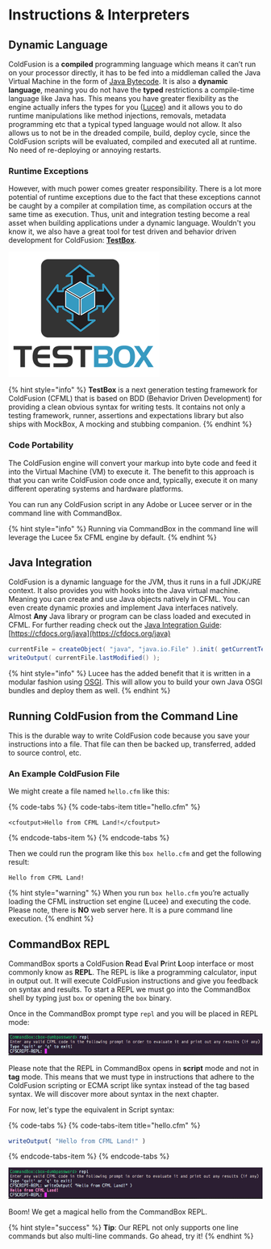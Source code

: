 # Instructions & Interpreters

## Dynamic Language

ColdFusion is a **compiled** programming language which means it can’t run on your processor directly, it has to be fed into a middleman called the Java Virtual Machine in the form of [Java Bytecode](https://en.wikipedia.org/wiki/Java_bytecode). It is also a **dynamic language**, meaning you do not have the **typed** restrictions a compile-time language like Java has. This means you have greater flexibility as the engine actually infers the types for you \([Lucee](https://lucee.org/)\) and it allows you to do runtime manipulations like method injections, removals, metadata programming etc that a typical typed language would not allow. It also allows us to not be in the dreaded compile, build, deploy cycle, since the ColdFusion scripts will be evaluated, compiled and executed all at runtime. No need of re-deploying or annoying restarts.

### Runtime Exceptions

However, with much power comes greater responsibility. There is a lot more potential of runtime exceptions due to the fact that these exceptions cannot be caught by a compiler at compilation time, as compilation occurs at the same time as execution. Thus, unit and integration testing become a real asset when building applications under a dynamic language.  Wouldn't you know it, we also have a great tool for test driven and behavior driven development for ColdFusion: [**TestBox**](https://testbox.ortusbooks.com/).

![TestBox Testing Framework](../.gitbook/assets/testbox-logo.png)

{% hint style="info" %}
**TestBox** is a next generation testing framework for ColdFusion \(CFML\) that is based on BDD \(Behavior Driven Development\) for providing a clean obvious syntax for writing tests. It contains not only a testing framework, runner, assertions and expectations library but also ships with MockBox, A mocking and stubbing companion. 
{% endhint %}

### Code Portability

The ColdFusion engine will convert your markup into byte code and feed it into the Virtual Machine \(VM\) to execute it. The benefit to this approach is that you can write ColdFusion code once and, typically, execute it on many different operating systems and hardware platforms.

You can run any ColdFusion script in any Adobe or Lucee server or in the command line with CommandBox.

{% hint style="info" %}
Running via CommandBox in the command line will leverage the Lucee 5x CFML engine by default.
{% endhint %}

## Java Integration

ColdFusion is a dynamic language for the JVM, thus it runs in a full JDK/JRE context. It also provides you with hooks into the Java virtual machine. Meaning you can create and use Java objects natively in CFML. You can even create dynamic proxies and implement Java interfaces natively. Almost **Any** Java library or program can be class loaded and executed in CFML. For further reading check out the [Java Integration Guide](https://cfdocs.org/java): [https://cfdocs.org/java](https://cfdocs.org/java)



```java
currentFile = createObject( "java", "java.io.File" ).init( getCurrentTemplatePath() );
writeOutput( currentFile.lastModified() );
```



{% hint style="info" %}
Lucee has the added benefit that it is written in a modular fashion using [OSGI](https://www.osgi.org/developer/architecture/).  This will allow you to build your own Java OSGI bundles and deploy them as well.
{% endhint %}

## Running ColdFusion from the Command Line

This is the durable way to write ColdFusion code because you save your instructions into a file. That file can then be backed up, transferred, added to source control, etc.

### An Example ColdFusion File

We might create a file named `hello.cfm` like this:

{% code-tabs %}
{% code-tabs-item title="hello.cfm" %}
```markup
<cfoutput>Hello from CFML Land!</cfoutput>
```
{% endcode-tabs-item %}
{% endcode-tabs %}

Then we could run the program like this `box hello.cfm` and get the following result:

```text
Hello from CFML Land!
```

{% hint style="warning" %}
When you run `box hello.cfm` you’re actually loading the CFML instruction set engine \(Lucee\) and executing the code. Please note, there is **NO** web server here. It is a pure command line execution.
{% endhint %}

## CommandBox REPL

CommandBox sports a ColdFusion **R**ead **E**val **P**rint **L**oop interface or most commonly know as **REPL**. The REPL is like a programming calculator, input in output out. It will execute ColdFusion instructions and give you feedback on syntax and results. To start a REPL we must go into the CommandBox shell by typing just `box` or opening the `box` binary.

Once in the CommandBox prompt type `repl` and you will be placed in REPL mode:

![CommandBox](../.gitbook/assets/repl.png)

Please note that the REPL in CommandBox opens in **script** mode and not in **tag** mode. This means that we must type in instructions that adhere to the ColdFusion scripting or ECMA script like syntax instead of the tag based syntax. We will discover more about syntax in the next chapter.

For now, let's type the equivalent in Script syntax:

{% code-tabs %}
{% code-tabs-item title="hello.cfm" %}
```javascript
writeOutput( "Hello from CFML Land!" )
```
{% endcode-tabs-item %}
{% endcode-tabs %}

![CommandBox](../.gitbook/assets/repl-hello.png)

Boom! We get a magical hello from the CommandBox REPL.

{% hint style="success" %}
**Tip**: Our REPL not only supports one line commands but also multi-line commands. Go ahead, try it!
{% endhint %}

